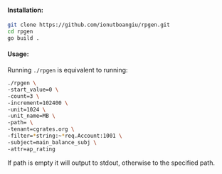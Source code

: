 #### Installation:

```bash
git clone https://github.com/ionutboangiu/rpgen.git
cd rpgen
go build .
```


#### Usage:

Running `./rpgen` is equivalent to running:

```bash
./rpgen \
-start_value=0 \
-count=3 \
-increment=102400 \
-unit=1024 \
-unit_name=MB \
-path= \
-tenant=cgrates.org \
-filter=*string:~*req.Account:1001 \
-subject=main_balance_subj \
-attr=ap_rating 
```

If path is empty it will output to stdout, otherwise to the specified path.

